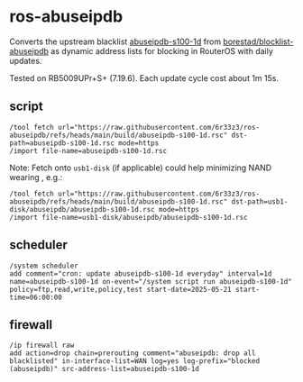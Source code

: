 # ros-abuseipdb

Converts the upstream blacklist [abuseipdb-s100-1d](https://github.com/borestad/blocklist-abuseipdb/blob/main/abuseipdb-s100-1d.ipv4) from [borestad/blocklist-abuseipdb](https://github.com/borestad/blocklist-abuseipdb) as dynamic address lists for blocking in RouterOS with daily updates.

Tested on RB5009UPr+S+ (7.19.6). Each update cycle cost about 1m 15s.

## script

```routeros
/tool fetch url="https://raw.githubusercontent.com/6r33z3/ros-abuseipdb/refs/heads/main/build/abuseipdb-s100-1d.rsc" dst-path=abuseipdb-s100-1d.rsc mode=https
/import file-name=abuseipdb-s100-1d.rsc
```

Note: Fetch onto `usb1-disk` (if applicable) could help minimizing NAND wearing , e.g.:

```routeros
/tool fetch url="https://raw.githubusercontent.com/6r33z3/ros-abuseipdb/refs/heads/main/build/abuseipdb-s100-1d.rsc" dst-path=usb1-disk/abuseipdb/abuseipdb-s100-1d.rsc mode=https
/import file-name=usb1-disk/abuseipdb/abuseipdb-s100-1d.rsc
```

## scheduler

```routeros
/system scheduler
add comment="cron: update abuseipdb-s100-1d everyday" interval=1d name=abuseipdb-s100-1d on-event="/system script run abuseipdb-s100-1d" policy=ftp,read,write,policy,test start-date=2025-05-21 start-time=06:00:00
```

## firewall

```routeros
/ip firewall raw
add action=drop chain=prerouting comment="abuseipdb: drop all blacklisted" in-interface-list=WAN log=yes log-prefix="blocked (abuseipdb)" src-address-list=abuseipdb-s100-1d
```
